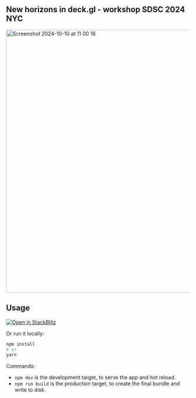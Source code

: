 ## New horizons in deck.gl - workshop SDSC 2024 NYC

<img width="720" alt="Screenshot 2024-10-10 at 11 00 16" src="https://github.com/user-attachments/assets/7cd5df81-9088-4e88-93de-abfc76528304">

## Usage

[![Open in StackBlitz](https://developer.stackblitz.com/img/open_in_stackblitz.svg)](https://stackblitz.com/~/github/felixpalmer/sdsc-workshop-2024/index.ts)

Or run it locally:

```bash
npm install
# or
yarn
```

Commands:
* `npm dev` is the development target, to serve the app and hot reload.
* `npm run build` is the production target, to create the final bundle and write to disk.
